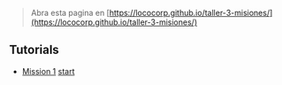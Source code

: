 
> Abra esta pagina en [https://lococorp.github.io/taller-3-misiones/](https://lococorp.github.io/taller-3-misiones/)

## Tutorials

* [Mission 1](/taller-3-misiones/tutorial1) [start](https://makecode.microbit.org/_MdwDvbguvP5d)
